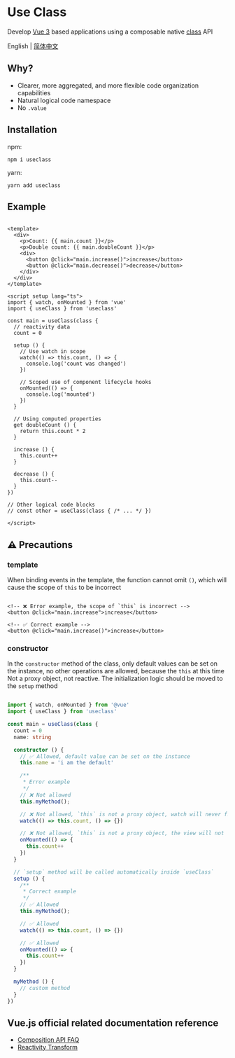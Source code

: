 # Use Class

Develop [Vue 3](https://vuejs.org/) based applications using a composable
native [class](https://developer.mozilla.org/en-US/docs/Web/JavaScript/Reference/Classes) API

English | [简体中文](https://github.com/shixianqin/useclass/blob/main/README-zh.md)

## Why?

+ Clearer, more aggregated, and more flexible code organization capabilities
+ Natural logical code namespace
+ No `.value`

## Installation

npm:

```
npm i useclass
```

yarn:

```
yarn add useclass
```

## Example

```vue

<template>
  <div>
    <p>Count: {{ main.count }}</p>
    <p>Double count: {{ main.doubleCount }}</p>
    <div>
      <button @click="main.increase()">increase</button>
      <button @click="main.decrease()">decrease</button>
    </div>
  </div>
</template>

<script setup lang="ts">
import { watch, onMounted } from 'vue'
import { useClass } from 'useclass'

const main = useClass(class {
  // reactivity data
  count = 0

  setup () {
    // Use watch in scope
    watch(() => this.count, () => {
      console.log('count was changed')
    })

    // Scoped use of component lifecycle hooks
    onMounted(() => {
      console.log('mounted')
    })
  }

  // Using computed properties
  get doubleCount () {
    return this.count * 2
  }

  increase () {
    this.count++
  }

  decrease () {
    this.count--
  }
})

// Other logical code blocks
// const other = useClass(class { /* ... */ })

</script>
```

## ⚠️ Precautions

### template

When binding events in the template, the function cannot omit `()`, which will cause the scope of `this` to be incorrect

```vue

<!-- ❌ Error example, the scope of `this` is incorrect -->
<button @click="main.increase">increase</button>

<!-- ✅ Correct example -->
<button @click="main.increase()">increase</button>
```

### constructor

In the `constructor` method of the class, only default values can be set on the instance, no other operations are
allowed, because the `this` at this time
Not a proxy object, not reactive. The initialization logic should be moved to the `setup` method

```ts

import { watch, onMounted } from '@vue'
import { useClass } from 'useclass'

const main = useClass(class {
  count = 0
  name: string

  constructor () {
    // ✅ Allowed, default value can be set on the instance
    this.name = 'i am the default'

    /**
     * Error example
     */
    // ❌ Not allowed
    this.myMethod();

    // ❌ Not allowed, `this` is not a proxy object, watch will never fire, please move to the `setup` method
    watch(() => this.count, () => {})

    // ❌ Not allowed, `this` is not a proxy object, the view will not refresh, please move to the `setup` method
    onMounted(() => {
      this.count++
    })
  }

  // `setup` method will be called automatically inside `useClass`
  setup () {
    /**
     * Correct example
     */
    // ✅ Allowed
    this.myMethod();

    // ✅ Allowed
    watch(() => this.count, () => {})

    // ✅ Allowed
    onMounted(() => {
      this.count++
    })
  }

  myMethod () {
    // custom method
  }
})
```

## Vue.js official related documentation reference

+ [Composition API FAQ](https://vuejs.org/guide/extras/composition-api-faq.html)
+ [Reactivity Transform](https://vuejs.org/guide/extras/reactivity-transform.html)
